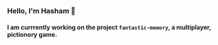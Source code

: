 
### Hello, I'm Hasham 👋 
#### I am currrently working on the project `fantastic-memory`, a multiplayer, pictionory game.
